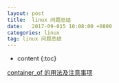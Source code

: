```yaml
---
layout: post
title:  linux 问题总结
date:   2017-09-015 10:08:00 +0800
categories: linux
tag: linux 问题总结
---
```


* content
{:toc}

[container_of 的用法及注意事项](http://blog.csdn.net/cuijianzhongswust/article/details/8249352)
